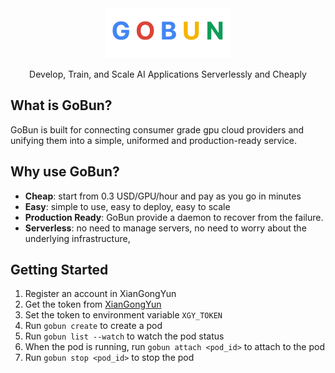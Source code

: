 <div align="center">
    <img src="https://github.com/funstory-ai/gobun/blob/main/uglylogo.png?raw=true" alt="GoBun Logo" width="200">
  <p>Develop, Train, and Scale AI Applications Serverlessly and Cheaply</p>
</div>

## What is GoBun?

GoBun is built for connecting consumer grade gpu cloud providers and unifying them into a simple, uniformed and production-ready service.

## Why use GoBun?

- **Cheap**: start from 0.3 USD/GPU/hour and pay as you go in minutes
- **Easy**: simple to use, easy to deploy, easy to scale
- **Production Ready**: GoBun provide a daemon to recover from the failure.
- **Serverless**: no need to manage servers, no need to worry about the underlying infrastructure, 

## Getting Started

1. Register an account in XianGongYun
2. Get the token from [XianGongYun](https://www.xiangongyun.com/console/user/accesstoken)
3. Set the token to environment variable `XGY_TOKEN`
4. Run `gobun create` to create a pod
5. Run `gobun list --watch` to watch the pod status
6. When the pod is running, run `gobun attach <pod_id>` to attach to the pod
7. Run `gobun stop <pod_id>` to stop the pod



